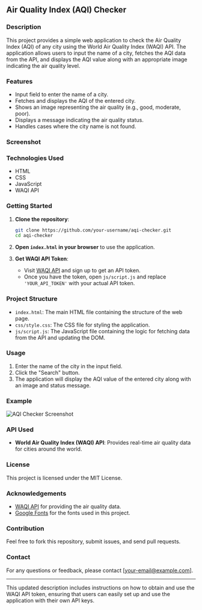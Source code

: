 ## Air Quality Index (AQI) Checker

### Description
This project provides a simple web application to check the Air Quality Index (AQI) of any city using the World Air Quality Index (WAQI) API. The application allows users to input the name of a city, fetches the AQI data from the API, and displays the AQI value along with an appropriate image indicating the air quality level.

### Features
- Input field to enter the name of a city.
- Fetches and displays the AQI of the entered city.
- Shows an image representing the air quality (e.g., good, moderate, poor).
- Displays a message indicating the air quality status.
- Handles cases where the city name is not found.

### Screenshot

### Technologies Used
- HTML
- CSS
- JavaScript
- WAQI API

### Getting Started
1. **Clone the repository**:
   ```bash
   git clone https://github.com/your-username/aqi-checker.git
   cd aqi-checker
   ```

2. **Open `index.html` in your browser** to use the application.

3. **Get WAQI API Token**:
   - Visit [WAQI API](https://waqi.info/) and sign up to get an API token.
   - Once you have the token, open `js/script.js` and replace `'YOUR_API_TOKEN'` with your actual API token.

### Project Structure
- `index.html`: The main HTML file containing the structure of the web page.
- `css/style.css`: The CSS file for styling the application.
- `js/script.js`: The JavaScript file containing the logic for fetching data from the API and updating the DOM.

### Usage
1. Enter the name of the city in the input field.
2. Click the "Search" button.
3. The application will display the AQI value of the entered city along with an image and status message.

### Example
![AQI Checker Screenshot](screenshot.png)

### API Used
- **World Air Quality Index (WAQI) API**: Provides real-time air quality data for cities around the world.

### License
This project is licensed under the MIT License.

### Acknowledgements
- [WAQI API](https://waqi.info/) for providing the air quality data.
- [Google Fonts](https://fonts.google.com/) for the fonts used in this project.

### Contribution
Feel free to fork this repository, submit issues, and send pull requests.

### Contact
For any questions or feedback, please contact [your-email@example.com].

---

This updated description includes instructions on how to obtain and use the WAQI API token, ensuring that users can easily set up and use the application with their own API keys.
